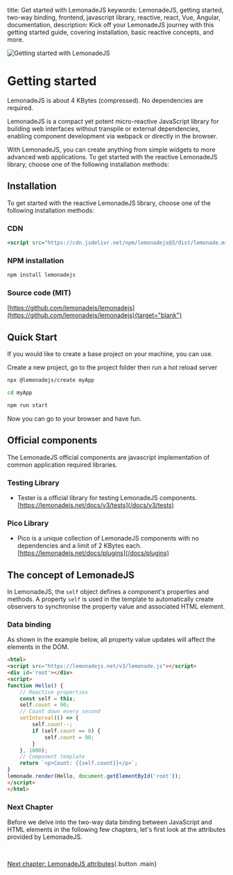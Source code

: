 title: Get started with LemonadeJS
keywords: LemonadeJS, getting started, two-way binding, frontend, javascript library, reactive, react, Vue, Angular, documentation,
description: Kick off your LemonadeJS journey with this getting started guide, covering installation, basic reactive concepts, and more.

![Getting started with LemonadeJS](img/getting-started.png)

Getting started
===============

LemonadeJS is about 4 KBytes (compressed). No dependencies are required.  
  
LemonadeJS is a compact yet potent micro-reactive JavaScript library for building web interfaces without transpile or external dependencies, enabling component development via webpack or directly in the browser.  
  
With LemonadeJS, you can create anything from simple widgets to more advanced web applications. To get started with the reactive LemonadeJS library, choose one of the following installation methods:  
  
  

Installation
------------

To get started with the reactive LemonadeJS library, choose one of the following installation methods:  
  

### CDN

```xml
<script src="https://cdn.jsdelivr.net/npm/lemonadejs@3/dist/lemonade.min.js"></script>
```

### NPM installation

```bash
npm install lemonadejs
```

### Source code (MIT)

[https://github.com/lemonadejs/lemonadejs](https://github.com/lemonadejs/lemonadejs){target="blank"}
  
  

Quick Start
-----------

If you would like to create a base project on your machine, you can use.  

Create a new project, go to the project folder then run a hot reload server

```bash
npx @lemonadejs/create myApp

cd myApp

npm run start
```

Now you can go to your browser and have fun.  
  
  
  

Official components
-------------------

The LemonadeJS official components are javascript implementation of common application required libraries.  
  

### Testing Library

- Tester is a official library for testing LemonadeJS components.  
[https://lemonadejs.net/docs/v3/tests](/docs/v3/tests)  
  

### Pico Library

- Pico is a unique collection of LemonadeJS components with no dependencies and a limit of 2 KBytes each.  
[https://lemonadejs.net/docs/plugins](/docs/plugins)  
  
  

The concept of LemonadeJS
-------------------------

In LemonadeJS, the `self` object defines a component's properties and methods. A property `self` is used in the template to automatically create observers to synchronise the property value and associated HTML element.  
  
  

### Data binding

As shown in the example below, all property value updates will affect the elements in the DOM.  

```html
<html>
<script src="https://lemonadejs.net/v3/lemonade.js"></script>
<div id='root'></div>
<script>
function Hello() {
    // Reactive properties
    const self = this;
    self.count = 90;
    // Count down every second
    setInterval(() => {
        self.count--;
        if (self.count == 0) {
            self.count = 90;
        }
    }, 1000);
    // Component template
    return `<p>Count: {{self.count}}</p>`;
}
lemonade.render(Hello, document.getElementById('root'));
</script>
</html>
```
 

### Next Chapter

Before we delve into the two-way data binding between JavaScript and HTML elements in the following few chapters, let's first look at the attributes provided by LemonadeJS.

&nbsp;

[Next chapter: LemonadeJS attributes](/docs/v3/attributes){.button .main}